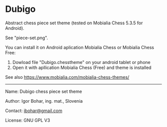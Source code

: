 # Dubigo
Abstract chess piece set theme (tested on Mobialia Chess 5.3.5 for Android).

See "piece-set.png".

You can install it on Android aplication Mobialia Chess or Mobialia Chess Free:
1. Dowload file "Dubigo.chesstheme" on your android tablet or phone
2. Open it with apllication Mobialia Chess (Free) and theme is installed

See also
https://www.mobialia.com/mobialia-chess-themes/

---
Name: Dubigo chess piece set theme

Author: Igor Bohar, ing. mat., Slovenia

Contact: ibohar@gmail.com

License: GNU GPL V3
